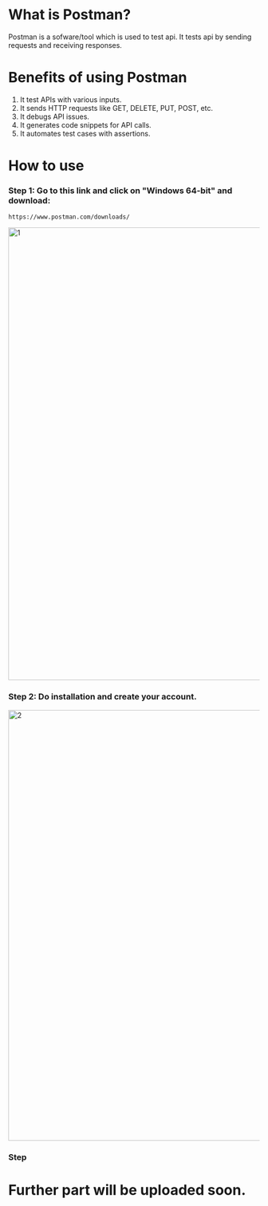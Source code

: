 # What is Postman?

Postman is a sofware/tool which is used to test api. It tests api by sending requests and receiving responses.

# Benefits of using Postman

1. It test APIs with various inputs.
2. It sends HTTP requests like GET, DELETE, PUT, POST, etc.
3. It debugs API issues.
4. It generates code snippets for API calls.
5. It automates test cases with assertions.

# How to use

### Step 1: Go to this link and click on "Windows 64-bit" and download:
    https://www.postman.com/downloads/

<img width="1916" height="908" alt="1" src="https://github.com/user-attachments/assets/cf4a3e99-fd2e-4e76-825a-927b79dbb707" />

### Step 2: Do installation and create your account.

<img width="1536" height="864" alt="2" src="https://github.com/user-attachments/assets/106d8b3d-2005-4fbc-b28e-db66a4215089" />

### Step 
# Further part will be uploaded soon.

